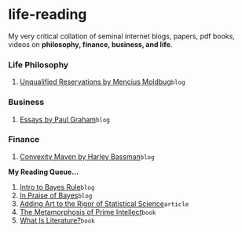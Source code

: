 # life-reading
My very critical collation of seminal internet blogs, papers, pdf books, videos on **philosophy, finance, business, and life**.

### Life Philosophy
1. [Unqualified Reservations by Mencius Moldbug](https://www.unqualified-reservations.org/#archive)`blog`

### Business
1. [Essays by Paul Graham](http://www.paulgraham.com/articles.html)`blog`

### Finance
1. [Convexity Maven by Harley Bassman](https://www.convexitymaven.com/newcommentary.html)`blog`

**My Reading Queue...**
1. [Intro to Bayes Rule](https://www.cs.ubc.ca/~murphyk/Bayes/bayesrule.html)`blog`
2. [In Praise of Bayes](https://www.cs.ubc.ca/~murphyk/Bayes/economist.html)`blog`
3. [Adding Art to the Rigor of Statistical Science](https://www.cs.ubc.ca/~murphyk/Bayes/nyt.28april01.html)`article`
4. [The Metamorphosis of Prime Intellect](http://localroger.com/prime-intellect/mopiidx.html)`book`
5. [What Is Literature?](http://faculty.weber.edu/ccall2/images/interests/WorldLit/WhatIsLiterature.pdf)`book`
